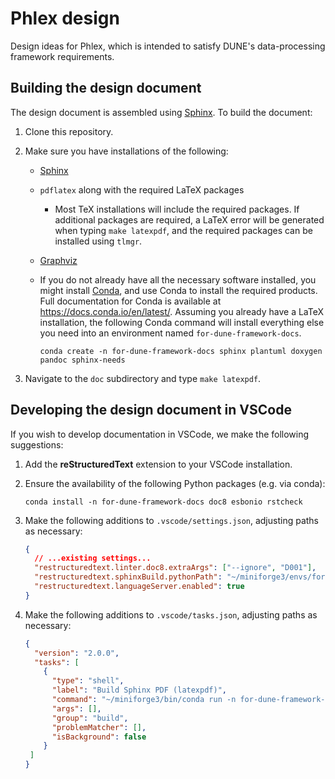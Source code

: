 # Phlex design

Design ideas for Phlex, which is intended to satisfy DUNE's data-processing framework requirements.

## Building the design document

The design document is assembled using [Sphinx](https://www.sphinx-doc.org/en/master/index.html).
To build the document:

1. Clone this repository.

1. Make sure you have installations of the following:

    - [Sphinx](https://www.sphinx-doc.org/en/master/usage/installation.html)
    - `pdflatex` along with the required LaTeX packages
      - Most TeX installations will include the required packages.
      If additional packages are required, a LaTeX error will be generated when typing `make latexpdf`, and the required packages can be installed using `tlmgr`.
    - [Graphviz](https://graphviz.org/download/)
    - If you do not already have all the necessary software installed, you might install [Conda](https://conda-forge.org/download/), and use Conda to install the required products. Full documentation for Conda is available at <https://docs.conda.io/en/latest/>.  Assuming you already have a LaTeX installation, the following Conda command will install everything else you need into an environment named `for-dune-framework-docs`.

      ```console
      conda create -n for-dune-framework-docs sphinx plantuml doxygen pandoc sphinx-needs
      ```

1. Navigate to the `doc` subdirectory and type `make latexpdf`.

## Developing the design document in VSCode

If you wish to develop documentation in VSCode, we make the following suggestions:

1. Add the **reStructuredText** extension to your VSCode installation.

1. Ensure the availability of the following Python packages (e.g. via conda):

   ```console
   conda install -n for-dune-framework-docs doc8 esbonio rstcheck
   ```

1. Make the following additions to `.vscode/settings.json`, adjusting paths as necessary:

   ```json
   {
     // ...existing settings...
     "restructuredtext.linter.doc8.extraArgs": ["--ignore", "D001"],
     "restructuredtext.sphinxBuild.pythonPath": "~/miniforge3/envs/for-dune-framework-docs/bin/python",
     "restructuredtext.languageServer.enabled": true
   }
   ```

1. Make the following additions to `.vscode/tasks.json`, adjusting paths as necessary:

   ```json
   {
     "version": "2.0.0",
     "tasks": [
       {
         "type": "shell",
         "label": "Build Sphinx PDF (latexpdf)",
         "command": "~/miniforge3/bin/conda run -n for-dune-framework-docs make latexpdf",
         "args": [],
         "group": "build",
         "problemMatcher": [],
         "isBackground": false
       }
    ]
   }
   ```
